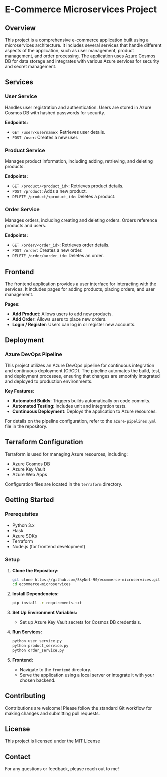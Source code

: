 
# E-Commerce Microservices Project

## Overview

This project is a comprehensive e-commerce application built using a microservices architecture. It includes several services that handle different aspects of the application, such as user management, product management, and order processing. The application uses Azure Cosmos DB for data storage and integrates with various Azure services for security and secret management.

## Services

### User Service

Handles user registration and authentication. Users are stored in Azure Cosmos DB with hashed passwords for security.

**Endpoints:**
- `GET /user/<username>`: Retrieves user details.
- `POST /user`: Creates a new user.

### Product Service

Manages product information, including adding, retrieving, and deleting products.

**Endpoints:**
- `GET /product/<product_id>`: Retrieves product details.
- `POST /product`: Adds a new product.
- `DELETE /product/<product_id>`: Deletes a product.

### Order Service

Manages orders, including creating and deleting orders. Orders reference products and users.

**Endpoints:**
- `GET /order/<order_id>`: Retrieves order details.
- `POST /order`: Creates a new order.
- `DELETE /order/<order_id>`: Deletes an order.

## Frontend

The frontend application provides a user interface for interacting with the services. It includes pages for adding products, placing orders, and user management.

**Pages:**
- **Add Product**: Allows users to add new products.
- **Add Order**: Allows users to place new orders.
- **Login / Register**: Users can log in or register new accounts.

## Deployment

### Azure DevOps Pipeline

This project utilizes an Azure DevOps pipeline for continuous integration and continuous deployment (CI/CD). The pipeline automates the build, test, and deployment processes, ensuring that changes are smoothly integrated and deployed to production environments.

**Key Features:**
- **Automated Builds**: Triggers builds automatically on code commits.
- **Automated Testing**: Includes unit and integration tests.
- **Continuous Deployment**: Deploys the application to Azure resources.

For details on the pipeline configuration, refer to the `azure-pipelines.yml` file in the repository.

## Terraform Configuration

Terraform is used for managing Azure resources, including:
- Azure Cosmos DB
- Azure Key Vault
- Azure Web Apps

Configuration files are located in the `terraform` directory. 

## Getting Started

### Prerequisites

- Python 3.x
- Flask
- Azure SDKs
- Terraform
- Node.js (for frontend development)

### Setup

1. **Clone the Repository:**
   ```bash
   git clone https://github.com/SkyNet-90/ecommerce-microservices.git
   cd ecommerce-microservices
   ```

2. **Install Dependencies:**
   ```bash
   pip install -r requirements.txt
   ```

3. **Set Up Environment Variables:**
   - Set up Azure Key Vault secrets for Cosmos DB credentials.

4. **Run Services:**
   ```bash
   python user_service.py
   python product_service.py
   python order_service.py
   ```

5. **Frontend:**
   - Navigate to the `frontend` directory.
   - Serve the application using a local server or integrate it with your chosen backend.

## Contributing

Contributions are welcome! Please follow the standard Git workflow for making changes and submitting pull requests.

## License

This project is licensed under the MIT License

## Contact

For any questions or feedback, please reach out to me!
